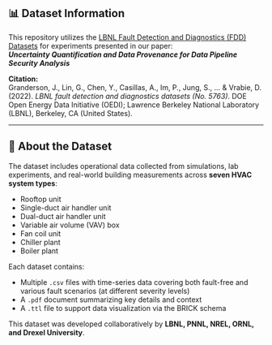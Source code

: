 ## 📊 Dataset Information

This repository utilizes the [LBNL Fault Detection and Diagnostics (FDD) Datasets](https://data.openei.org/submissions/5763) for experiments presented in our paper:  
**_Uncertainty Quantification and Data Provenance for Data Pipeline Security Analysis_**

**Citation:**  
Granderson, J., Lin, G., Chen, Y., Casillas, A., Im, P., Jung, S., ... & Vrabie, D. (2022). *LBNL fault detection and diagnostics datasets (No. 5763)*. DOE Open Energy Data Initiative (OEDI); Lawrence Berkeley National Laboratory (LBNL), Berkeley, CA (United States).

---

## 🏢 About the Dataset

The dataset includes operational data collected from simulations, lab experiments, and real-world building measurements across **seven HVAC system types**:

- Rooftop unit  
- Single-duct air handler unit  
- Dual-duct air handler unit  
- Variable air volume (VAV) box  
- Fan coil unit  
- Chiller plant  
- Boiler plant  

Each dataset contains:

- Multiple `.csv` files with time-series data covering both fault-free and various fault scenarios (at different severity levels)  
- A `.pdf` document summarizing key details and context  
- A `.ttl` file to support data visualization via the BRICK schema

This dataset was developed collaboratively by **LBNL, PNNL, NREL, ORNL, and Drexel University**.
